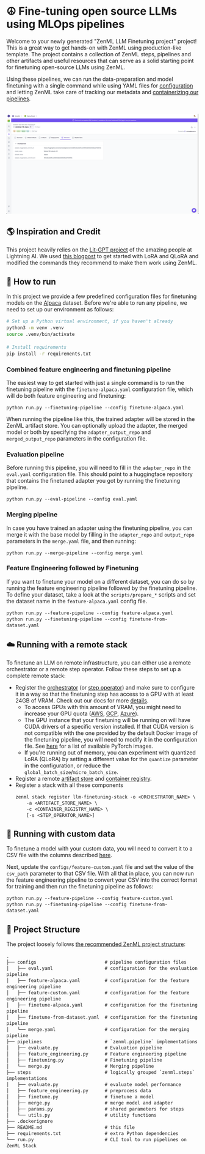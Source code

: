 # ☮️ Fine-tuning open source LLMs using MLOps pipelines

Welcome to your newly generated "ZenML LLM Finetuning project" project! This is
a great way to get hands-on with ZenML using production-like template. 
The project contains a collection of ZenML steps, pipelines and other artifacts
and useful resources that can serve as a solid starting point for finetuning open-source LLMs using ZenML.

Using these pipelines, we can run the data-preparation and model finetuning with a single command while using YAML files for [configuration](https://docs.zenml.io/user-guide/production-guide/configure-pipeline) and letting ZenML take care of tracking our metadata and [containerizing our pipelines](https://docs.zenml.io/user-guide/advanced-guide/infrastructure-management/containerize-your-pipeline).

<div align="center">
  <br/>
    <a href="https://cloud.zenml.io">
      <img alt="Model version metadata" src=".assets/model.png">
    </a>
  <br/>
</div>

## :earth_americas: Inspiration and Credit

This project heavily relies on the [Lit-GPT project](https://github.com/Lightning-AI/litgpt) of the amazing people at Lightning AI. We used [this blogpost](https://lightning.ai/pages/community/lora-insights/#toc14) to get started with LoRA and QLoRA and modified the commands they recommend to make them work using ZenML.

## 🏃 How to run

In this project we provide a few predefined configuration files for finetuning models on the [Alpaca](https://huggingface.co/datasets/tatsu-lab/alpaca) dataset. Before we're able to run any pipeline, we need to set up our environment as follows:

```bash
# Set up a Python virtual environment, if you haven't already
python3 -m venv .venv
source .venv/bin/activate

# Install requirements
pip install -r requirements.txt
```

### Combined feature engineering and finetuning pipeline

The easiest way to get started with just a single command is to run the finetuning pipeline with the `finetune-alpaca.yaml` configuration file, which will do both feature engineering and finetuning:

```shell
python run.py --finetuning-pipeline --config finetune-alpaca.yaml
```

When running the pipeline like this, the trained adapter will be stored in the ZenML artifact store. You can optionally upload the adapter, the merged model or both by specifying the `adapter_output_repo` and `merged_output_repo` parameters in the configuration file.


### Evaluation pipeline

Before running this pipeline, you will need to fill in the `adapter_repo` in the `eval.yaml` configuration file. This should point to a huggingface repository that contains the finetuned adapter you got by running the finetuning pipeline.

```shell
python run.py --eval-pipeline --config eval.yaml
```

### Merging pipeline

In case you have trained an adapter using the finetuning pipeline, you can merge it with the base model by filling in the `adapter_repo` and `output_repo` parameters in the `merge.yaml` file, and then running:

```shell
python run.py --merge-pipeline --config merge.yaml
```

### Feature Engineering followed by Finetuning

If you want to finetune your model on a different dataset, you can do so by running the feature engineering pipeline followed by the finetuning pipeline. To define your dataset, take a look at the `scripts/prepare_*` scripts and set the dataset name in the `feature-alpaca.yaml` config file.

```shell
python run.py --feature-pipeline --config feature-alpaca.yaml
python run.py --finetuning-pipeline --config finetune-from-dataset.yaml
```

## ☁️ Running with a remote stack

To finetune an LLM on remote infrastructure, you can either use a remote orchestrator or a remote step operator. Follow these steps to set up a complete remote stack:
- Register the [orchestrator](https://docs.zenml.io/stacks-and-components/component-guide/orchestrators) (or [step operator](https://docs.zenml.io/stacks-and-components/component-guide/step-operators)) and make sure to configure it in a way so that the finetuning step has access to a GPU with at least 24GB of VRAM. Check out our docs for more [details](https://docs.zenml.io/stacks-and-components/component-guide).
    - To access GPUs with this amount of VRAM, you might need to increase your GPU quota ([AWS](https://docs.aws.amazon.com/servicequotas/latest/userguide/request-quota-increase.html), [GCP](https://console.cloud.google.com/iam-admin/quotas), [Azure](https://learn.microsoft.com/en-us/azure/machine-learning/how-to-manage-quotas?view=azureml-api-2#request-quota-and-limit-increases)).
    - The GPU instance that your finetuning will be running on will have CUDA drivers of a specific version installed. If that CUDA version is not compatible with the one provided by the default Docker image of the finetuning pipeline, you will need to modify it in the configuration file. See [here](https://hub.docker.com/r/pytorch/pytorch/tags) for a list of available PyTorch images.
    - If you're running out of memory, you can experiment with quantized LoRA (QLoRA) by setting a different value for the `quantize` parameter in the configuration, or reduce the `global_batch_size`/`micro_batch_size`.
- Register a remote [artifact store](https://docs.zenml.io/stacks-and-components/component-guide/artifact-stores) and [container registry](https://docs.zenml.io/stacks-and-components/component-guide/container-registries).
- Register a stack with all these components
    ```shell
    zenml stack register llm-finetuning-stack -o <ORCHESTRATOR_NAME> \
        -a <ARTIFACT_STORE_NAME> \
        -c <CONTAINER_REGISTRY_NAME> \
        [-s <STEP_OPERATOR_NAME>]
    ```

## 💾 Running with custom data

To finetune a model with your custom data, you will need to convert it to a CSV file with the columns described
[here](https://github.com/Lightning-AI/litgpt/blob/main/tutorials/prepare_dataset.md#preparing-custom-datasets-from-a-csv-file).

Next, update the `configs/feature-custom.yaml` file and set the value of the `csv_path` parameter to that CSV file.
With all that in place, you can now run the feature engineering pipeline to convert your CSV into the correct format for training and then run the finetuning pipeline as follows:
```shell
python run.py --feature-pipeline --config feature-custom.yaml
python run.py --finetuning-pipeline --config finetune-from-dataset.yaml
```

## 📜 Project Structure

The project loosely follows [the recommended ZenML project structure](https://docs.zenml.io/user-guide/starter-guide/follow-best-practices):

```
.
├── configs                         # pipeline configuration files
│   ├── eval.yaml                   # configuration for the evaluation pipeline
│   ├── feature-alpaca.yaml         # configuration for the feature engineering pipeline
│   ├── feature-custom.yaml         # configuration for the feature engineering pipeline
│   ├── finetune-alpaca.yaml        # configuration for the finetuning pipeline
│   ├── finetune-from-dataset.yaml  # configuration for the finetuning pipeline
│   └── merge.yaml                  # configuration for the merging pipeline
├── pipelines                       # `zenml.pipeline` implementations
│   ├── evaluate.py                 # Evaluation pipeline
│   ├── feature_engineering.py      # Feature engineering pipeline
│   ├── finetuning.py               # Finetuning pipeline
│   └── merge.py                    # Merging pipeline
├── steps                           # logically grouped `zenml.steps` implementations
│   ├── evaluate.py                 # evaluate model performance
│   ├── feature_engineering.py      # preprocess data
│   ├── finetune.py                 # finetune a model
│   ├── merge.py                    # merge model and adapter
│   ├── params.py                   # shared parameters for steps
│   └── utils.py                    # utility functions
├── .dockerignore
├── README.md                       # this file
├── requirements.txt                # extra Python dependencies 
└── run.py                          # CLI tool to run pipelines on ZenML Stack
```

